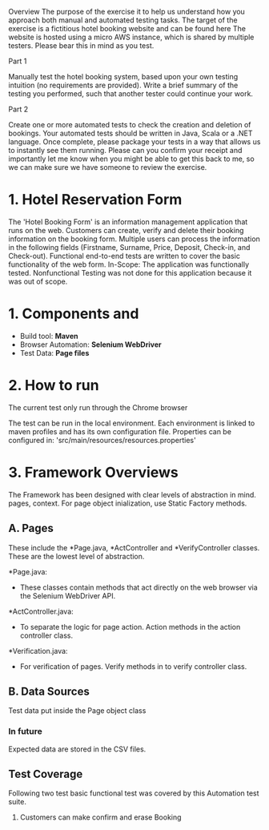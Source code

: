 Overview
The purpose of the exercise it to help us understand how you approach both manual and automated testing tasks.
The target of the exercise is a fictitious hotel booking website and can be found here
The website is hosted using a micro AWS instance, which is shared by multiple testers. Please bear this in mind as you test.

Part 1

Manually test the hotel booking system, based upon your own testing intuition (no requirements are provided).
Write a brief summary of the testing you performed, such that another tester could continue your work.

Part 2

Create one or more automated tests to check the creation and deletion of bookings.
Your automated tests should be written in Java, Scala or a .NET language.
Once complete, please package your tests in a way that allows us to instantly see them running.
Please can you confirm your receipt and importantly let me know when you might be able to get this back to me, so we can make sure we have someone to review the exercise.

# 1. Hotel Reservation Form
The 'Hotel Booking Form' is an information management application that runs on the web. Customers can create, verify and delete their booking information on the booking form. Multiple users can process the information in the following fields (Firstname, Surname, Price, Deposit, Check-in, and Check-out).
Functional end-to-end tests are written to cover the basic functionality of the web form.
In-Scope: The application was functionally tested. Nonfunctional Testing was not done for this application because it was out of scope.

# 1. Components and

* Build tool: **Maven**
* Browser Automation: **Selenium WebDriver**
* Test Data: **Page files**

# 2. How to run
The current test only run through the Chrome browser

The test can be run in the local environment. Each environment is linked to maven profiles and has its own configuration file. Properties can be configured in:
'src/main/resources/resources.properties'

# 3. Framework Overviews

The Framework has been designed with clear levels of abstraction in mind. pages, context. For page object inialization, use Static Factory methods.

## A. Pages

These include the *Page.java, *ActController and *VerifyController classes. These are the lowest level of
abstraction.

*Page.java:
* These classes contain methods that act directly on the web browser via the Selenium
  WebDriver API.

*ActController.java:
* To separate the logic for page action.  Action methods in the action controller class.

*Verification.java:
* For verification of pages. Verify methods in to verify controller class.

## B. Data Sources
Test data put inside the Page object class

### In future
Expected data are stored in the CSV files.

## Test Coverage
Following two test basic functional test was covered by this Automation test suite.
1. Customers can make confirm and erase Booking
